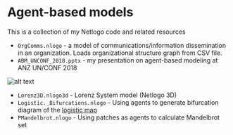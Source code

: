 # Agent-based models

This is a collection of my Netlogo code and related resources

* `OrgComms.nlogo` - a model of communications/information dissemination in an organization. Loads organizational structure graph from CSV file. 
* `ABM_UNCONF_2018.pptx` - my presentation on agent-based modeling at ANZ UN/CONF 2018

![alt text][model]

[model]: https://media.giphy.com/media/XoM3d7eF3xpW0JCFHN/giphy.gif "Running Model"

* `Lorenz3D.nlogo3d` - Lorenz System model (Netlogo 3D)
* `Logistic._Bifurcations.nlogo` - Using agents to generate bifurcation diagram of the [logistic map](https://en.m.wikipedia.org/wiki/Logistic_map)
* `PMandelbrot.nlogo` - Using patches as agents to calculate Mandelbrot set
